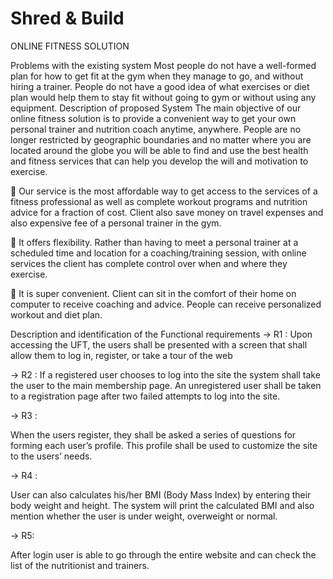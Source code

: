 # Shred & Build


ONLINE FITNESS SOLUTION

Problems with the existing system Most people do not have a well-formed plan for how to get fit at the gym when they manage to go, and without hiring a trainer. People do not have a good idea of what exercises or diet plan would help them to stay fit without going to gym or without using any equipment. Description of proposed System
The main objective of our online fitness solution is to provide a convenient way to get your own personal trainer and nutrition coach anytime, anywhere. People are no longer restricted by geographic boundaries and no matter where you are located around the globe you will be able to find and use the best health and fitness services that can help you develop the will and motivation to exercise.

 Our service is the most affordable way to get access to the services of a fitness professional as well as complete workout programs and nutrition advice for a fraction of cost. Client also save money on travel expenses and also expensive fee of a personal trainer in the gym.

 It offers flexibility. Rather than having to meet a personal trainer at a scheduled time and location for a coaching/training session, with online services the client has complete control over when and where they exercise.

 It is super convenient. Client can sit in the comfort of their home on computer to receive coaching and advice. People can receive personalized workout and diet plan.

Description and identification of the Functional requirements
-> R1 :
Upon accessing the UFT, the users shall be presented with a screen that shall allow them to log in, register, or take a tour of the web 

-> R2 :
If a registered user chooses to log into the site the system shall take the user to the main membership page. An unregistered user shall be taken to a registration page after two failed attempts to log into the site.

-> R3 :

When the users register, they shall be asked a series of questions for forming each user’s profile. This profile shall be used to customize the site to the users’ needs.

-> R4 :

User can also calculates his/her BMI (Body Mass Index) by entering their body weight and height. The system will print the calculated BMI and also mention whether the user is under weight, overweight or normal.

-> R5:

After login user is able to go through the entire website and can check the list of the nutritionist and trainers.




